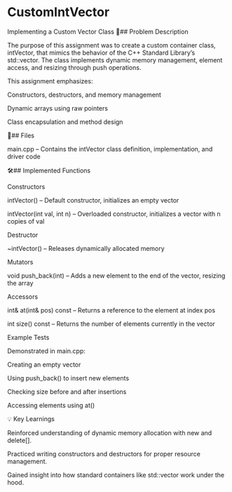 # CustomIntVector
Implementing a Custom Vector Class
📖## Problem Description

The purpose of this assignment was to create a custom container class, intVector, that mimics the behavior of the C++ Standard Library’s std::vector<int>. The class implements dynamic memory management, element access, and resizing through push operations.

This assignment emphasizes:

Constructors, destructors, and memory management

Dynamic arrays using raw pointers

Class encapsulation and method design

📂## Files

main.cpp – Contains the intVector class definition, implementation, and driver code

🛠️## Implemented Functions

Constructors

intVector() – Default constructor, initializes an empty vector

intVector(int val, int n) – Overloaded constructor, initializes a vector with n copies of val

Destructor

~intVector() – Releases dynamically allocated memory

Mutators

void push_back(int) – Adds a new element to the end of the vector, resizing the array

Accessors

int& at(int& pos) const – Returns a reference to the element at index pos

int size() const – Returns the number of elements currently in the vector

Example Tests

Demonstrated in main.cpp:

Creating an empty vector

Using push_back() to insert new elements

Checking size before and after insertions

Accessing elements using at()


💡 Key Learnings

Reinforced understanding of dynamic memory allocation with new and delete[].

Practiced writing constructors and destructors for proper resource management.

Gained insight into how standard containers like std::vector work under the hood.
